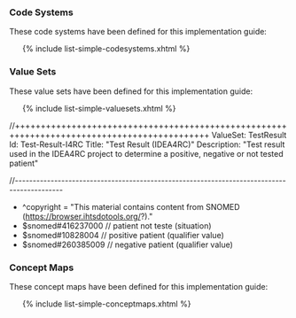 ### Code Systems

These code systems have been defined for this implementation guide:
<ul>{% include list-simple-codesystems.xhtml %}</ul>

### Value Sets

These value sets have been defined for this implementation guide:
<ul>{% include list-simple-valuesets.xhtml %}</ul>

//++++++++++++++++++++++++++++++++++++++++++++++++++++++++++++++++++++++++++++++++++++++++++++
ValueSet: TestResult
Id: Test-Result-I4RC
Title: "Test Result (IDEA4RC)"
Description: "Test result used in the IDEA4RC project to determine a positive, negative or not tested patient"

//-------------------------------------------------------------------------------------------
* ^copyright = "This material contains content from SNOMED (https://browser.ihtsdotools.org/?)."
* $snomed#416237000 // patient not teste (situation)
* $snomed#10828004 // positive patient (qualifier value)
* $snomed#260385009 // negative patient (qualifier value)

### Concept Maps

These concept maps have been defined for this implementation guide:
<ul>{% include list-simple-conceptmaps.xhtml %}</ul>